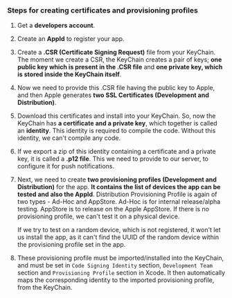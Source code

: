 ### Steps for creating certificates and provisioning profiles

1. Get a **developers account**.

2. Create an **AppId** to register your app.

3. Create a **.CSR (Certificate Signing Request)** file from your KeyChain. The moment we create a CSR, the KeyChain creates a pair of keys; **one public key which is present in the .CSR file** and **one private key, which is stored inside the KeyChain itself**.

4. Now we need to provide this .CSR file having the public key to Apple, and then Apple generates **two SSL Certificates (Development and Distribution)**.

5. Download this certificates and install into your KeyChain. So, now the KeyChain has **a certificate and a private key**, which together is called an **identity**. This identity is required to compile the code. Without this identity, we can't compile any code.

6. If we export a zip of this identity containing a certificate and a private key, it is called a **.p12 file**. This we need to provide to our server, to configure it for push notifications.

7. Next, we need to create **two provisioning profiles (Development and Distribution)** for the app. **It contains the list of devices the app can be tested and also the AppId**. Distribution Provisioning Profile is again of two types - Ad-Hoc and AppStore. Ad-Hoc is for internal release/alpha testing. AppStore is to release on the Apple AppStore. If there is no provisioning profile, we can't test it on a physical device.

	If we try to test on a random device, which is not registered, it won't let us install the app, as it can't find the UUID of the random device within the provisioning profile set in the app.

8. These provisioning profile must be imported/installed into the KeyChain, and must be set in `Code Signing Identity` section, `Development Team` section and `Provisioning Profile` section in Xcode. It then automatically maps the corresponding identity to the imported provisioning profile, from the KeyChain.
